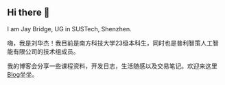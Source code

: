 ## Hi there 👋

I am Jay Bridge, UG in SUSTech, Shenzhen.

嗨，我是刘华杰！我目前是南方科技大学23级本科生，同时也是普利智策人工智能有限公司的技术组成员。

我的博客会分享一些课程资料，开发日志，生活随感以及交易笔记。欢迎来这里[Blog](https://liubinfighter.github.io/Blog/)坐坐。

<!--
**LIUBINfighter/LIUBINfighter** is a ✨ _special_ ✨ repository because its `README.md` (this file) appears on your GitHub profile.

Here are some ideas to get you started:

- 🔭 I’m currently working on ...
- 🌱 I’m currently learning ...  
- 👯 I’m looking to collaborate on ...
- 🤔 I’m looking for help with ...
- 💬 Ask me about ...
- 📫 How to reach me: ...
- 😄 Pronouns: ...
- ⚡ Fun fact: ...
-->
